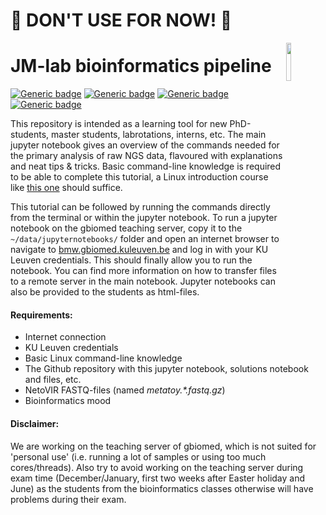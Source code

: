 <h1>&#x1F53A; DON'T USE FOR NOW! &#x1F53A;</h1>

<a href="https://rega.kuleuven.be/cev/viralmetagenomics"><img src="https://rega.kuleuven.be/cev/viralmetagenomics/pictures/lovm/image_preview" height="12.5%" width="12.5%" align="right"/></a>

# JM-lab bioinformatics pipeline
[![Generic badge](https://img.shields.io/badge/GitHub-MatthijnssensLab-brightgreen?logo=github)](https://github.com/Matthijnssenslab)
[![Generic badge](https://img.shields.io/badge/NetoVIR-doi.org%2F10.1038%2Fsrep16532-blue)](https://doi.org/10.1038/srep16532)
[![Generic badge](https://img.shields.io/twitter/url?label=%40JMatthijnssens&style=social&url=https%3A%2F%2Ftwitter.com%2FJMatthijnssens)](https://twitter.com/JMatthijnssens)
[![Generic badge](https://img.shields.io/badge/Laboratory%20of%20Viral%20Metagenomics-1877F2?style=flat-square&logo=facebook&logoColor=white)](https://www.facebook.com/MatthijnssensLab)

This repository is intended as a learning tool for new PhD-students, master students, labrotations, interns, etc. The main jupyter notebook gives an overview of the commands needed for the primary analysis of raw NGS data, flavoured with explanations and neat tips & tricks. Basic command-line knowledge is required to be able to complete this tutorial, a Linux introduction course like <a href="https://ryanstutorials.net/linuxtutorial/" target="_blank">this one</a> should suffice.

This tutorial can be followed by running the commands directly from the terminal or within the jupyter notebook. To run a jupyter notebook on the gbiomed teaching server, copy it to the `~/data/jupyternotebooks/` folder and open an internet browser to navigate to [bmw.gbiomed.kuleuven.be](https://bmw.gbiomed.kuleuven.be/) and log in with your KU Leuven credentials. This should finally allow you to run the notebook. You can find more information on how to transfer files to a remote server in the main notebook. Jupyter notebooks can also be provided to the students as html-files.

#### Requirements:

* Internet connection
* KU Leuven credentials
* Basic Linux command-line knowledge
* The Github repository with this jupyter notebook, solutions notebook and files, etc.
* NetoVIR FASTQ-files (named <em>metatoy.&ast;.fastq.gz</em>)
* Bioinformatics mood

#### Disclaimer:
We are working on the teaching server of gbiomed, which is not suited for 'personal use' (i.e. running a lot of samples or using too much cores/threads). Also try to avoid working on the teaching server during exam time (December/January, first two weeks after Easter holiday and June) as the students from the bioinformatics classes otherwise will have problems during their exam.
